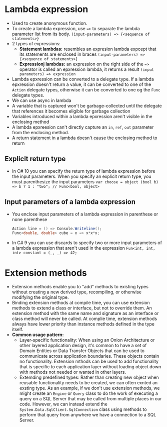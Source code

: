 # Lambda expression
 - Used to create anonymous function.
 - To create a lambda expression, use `=>` to separate the lambda parameter list from its body.
   `(input-parameters) => {<sequence of statements>}`
- 2 types of expressions:
	- **Statement lambdas:** resembles an expresion lambda expcept that its statements are enclosed in braces
	  `(input-parameters) => {<sequence of statements>}`
	- **Expressionj lambdas:** an expression on the right side of the `=>` operator is called an epxression lambda, it returns a result
	  `(input parameters) => expression`
- Lambda epxression can be converted to a delegate type. If a lambda epxression doesn't return a value, it can be converted to one of the `Action` delegate types, otherwise it can be converted to one og the `Func` delegate types.
- We can use async in lambda
- A variable that is captured won't be garbage-collected until the delegate that references it becomes eligible for garbage collection
- Variables introduced within a lambda epxression aren't visible in the enclosing method
- A lambda epxreesion can't directly capture an `in`, `ref`, `out` parameter from the enclosing method.
- A return statement in a lambda doesn't cause the enclosing method to return
## Explicit return type
- In C# 10 you can specify the return type of lambda expression before the input parameters. When you specify an explicit return type, you must parenthesize the input parameters
  `var choose = object (bool b) => b ? 1 : "two"; // Func<bool, object>`
## Input parameters of a lambda expression
- You enclose input parameters of a lambda expression in parenthese or none parenthese
  ``````c#
  Action line = () => Console.Writeline();
  Func<double, double> cube = x => x*x*x;
  ``````
- In C# 9 you can use discards to specify two or more input parameters of a lambda expression that aren't used in the expression
  `Fun<int, int, int> constant = (_, _) => 42;`
# Extension methods
- Extension methods enable you to "add" methods to existing types without creating a new derived type, recompiling, or otherwise modifying the original type.
- Binding extension methods at compile time, you can use extension methods to extend a class or interface, but not to override them. An extension method with the same name and signature as an interface or class method will never be called.  At complie time, extension methods always have lower priority than instance methods defined in the type itself.
- **Common usage pattern:**
	- Layer-specific functionality: When using an Onion Architecture or other layered application design, it's common to have a set of Domain Entities or Data Transfer Objects that can be used to communicate across application boundaries. These objects contain no functionality. Extension mthods can be used to add functionality that is specific to each application layer without loading object down with methods not needed or wanted in other layers.
	- Extemding predefined types: Rather than creating new object when reusable functionality needs to be created, we can often exnted an exsting type. As an example, if we don't use extension methods, we might create an `Engine` or `Query` class to do the work of executing a query on a SQL Server that may be called from multiple places in our code. However, we can instead extend the `System.Data.SqlClient.SqlConnection` class using methods to perform that query from anywhere we have a connection to a SQL Server.

